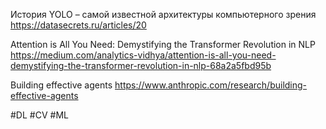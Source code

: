 История YOLO – самой известной архитектуры компьютерного зрения
https://datasecrets.ru/articles/20

Attention is All You Need: Demystifying the Transformer Revolution in NLP
https://medium.com/analytics-vidhya/attention-is-all-you-need-demystifying-the-transformer-revolution-in-nlp-68a2a5fbd95b

Building effective agents
https://www.anthropic.com/research/building-effective-agents

#DL 
#CV
#ML 
